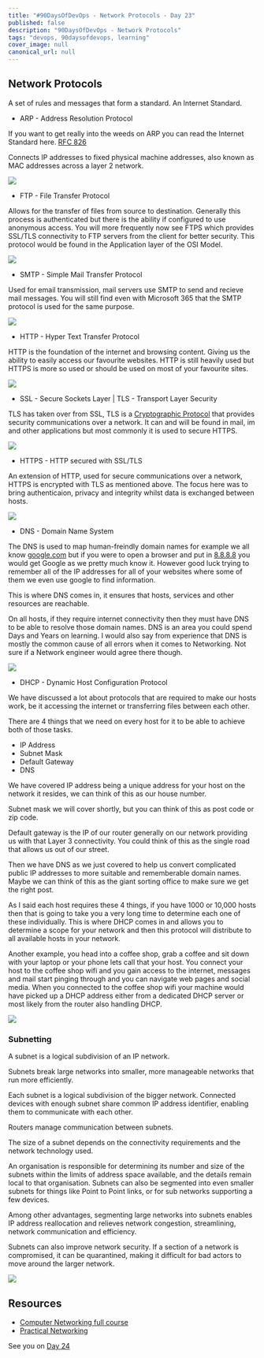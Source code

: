 ```yaml
---
title: "#90DaysOfDevOps - Network Protocols - Day 23"
published: false
description: "90DaysOfDevOps - Network Protocols"
tags: "devops, 90daysofdevops, learning"
cover_image: null
canonical_url: null
---
```

## Network Protocols 

A set of rules and messages that form a standard. An Internet Standard. 

- ARP - Address Resolution Protocol 

If you want to get really into the weeds on ARP you can read the Internet Standard here. [RFC 826](https://datatracker.ietf.org/doc/html/rfc826) 

Connects IP addresses to fixed physical machine addresses, also known as MAC addresses across a layer 2 network. 

![](Images/Day23_Networking1.png)

- FTP - File Transfer Protocol 

Allows for the transfer of files from source to destination. Generally this process is authenticated but there is the ability if configured to use anonymous access. You will more frequently now see FTPS which provides SSL/TLS connectivity to FTP servers from the client for better security. This protocol would be found in the Application layer of the OSI Model. 

![](Images/Day23_Networking2.png)

- SMTP - Simple Mail Transfer Protocol 

Used for email transmission, mail servers use SMTP to send and recieve mail messages. You will still find even with Microsoft 365 that the SMTP protocol is used for the same purpose. 

![](Images/Day23_Networking3.png)

- HTTP - Hyper Text Transfer Protocol 

HTTP is the foundation of the internet and browsing content. Giving us the ability to easily access our favourite websites. HTTP is still heavily used but HTTPS is more so used or should be used on most of your favourite sites. 

![](Images/Day23_Networking4.png)

- SSL - Secure Sockets Layer | TLS - Transport Layer Security 

TLS has taken over from SSL, TLS is a [Cryptographic Protocol]() that provides security communications over a network. It can and will be found in mail, im and other applications but most commonly it is used to secure HTTPS.  

![](Images/Day23_Networking5.png)

- HTTPS - HTTP secured with SSL/TLS 

An extension of HTTP, used for secure communications over a network, HTTPS is encrypted with TLS as mentioned above. The focus here was to bring authenticaion, privacy and integrity whilst data is exchanged between hosts. 

![](Images/Day23_Networking6.png)

- DNS - Domain Name System 

The DNS is used to map human-freindly domain names for example we all know [google.com](https://google.com) but if you were to open a browser and put in [8.8.8.8](https://8.8.8.8) you would get Google as we pretty much know it. However good luck trying to remember all of the IP addresses for all of your websites where some of them we even use google to find information. 

This is where DNS comes in, it ensures that hosts, services and other resources are reachable. 

On all hosts, if they require internet connectivity then they must have DNS to be able to resolve those domain names. DNS is an area you could spend Days and Years on learning. I would also say from experience that DNS is mostly the common cause of all errors when it comes to Networking. Not sure if a Network engineer would agree there though. 

![](Images/Day23_Networking7.png)

- DHCP - Dynamic Host Configuration Protocol 

We have discussed a lot about protocols that are required to make our hosts work, be it accessing the internet or transferring files between each other. 

There are 4 things that we need on every host for it to be able to achieve both of those tasks. 

- IP Address 
- Subnet Mask 
- Default Gateway 
- DNS 

We have covered IP address being a unique address for your host on the network it resides, we can think of this as our house number. 

Subnet mask we will cover shortly, but you can think of this as post code or zip code. 

Default gateway is the IP of our router generally on our network providing us with that Layer 3 connectivity. You could think of this as the single road that allows us out of our street.  

Then we have DNS as we just covered to help us convert complicated public IP addresses to more suitable and rememberable domain names. Maybe we can think of this as the giant sorting office to make sure we get the right post. 

As I said each host requires these 4 things, if you have 1000 or 10,000 hosts then that is going to take you a very long time to determine each one of these individually. This is where DHCP comes in and allows you to determine a scope for your network and then this protocol will distribute to all available hosts in your network. 

Another example, you head into a coffee shop, grab a coffee and sit down with your laptop or your phone lets call that your host. You connect your host to the coffee shop wifi and you gain access to the internet, messages and mail start pinging through and you can navigate web pages and social media. When you connected to the coffee shop wifi your machine would have picked up a DHCP address either from a dedicated DHCP server or most likely from the router also handling DHCP. 

![](Images/Day23_Networking8.png)

### Subnetting 

A subnet is a logical subdivision of an IP network.

Subnets break large networks into smaller, more manageable networks that run more efficiently. 

Each subnet is a logical subdivision of the bigger network. Connected devices with enough subnet share common IP address identifier, enabling them to communicate with each other. 

Routers manage communication between subnets. 

The size of a subnet depends on the connectivity requirements and the network technology used. 

An organisation is responsible for determining its number and size of the subnets within the limits of address space
available, and the details remain local to that organisation. Subnets can also be segmented into even smaller subnets for things like Point to Point links, or for sub networks supporting a few devices. 

Among other advantages, segmenting large
networks into subnets enables IP address
reallocation and relieves network congestion, streamlining, network communication and efficiency. 

Subnets can also improve network security.
If a section of a network is compromised, it can be quarantined, making it difficult for bad actors to move around the larger network. 

![](Images/Day23_Networking9.png)


## Resources 

- [Computer Networking full course](https://www.youtube.com/watch?v=IPvYjXCsTg8)
- [Practical Networking](http://www.practicalnetworking.net/)

See you on [Day 24](day24.md)


